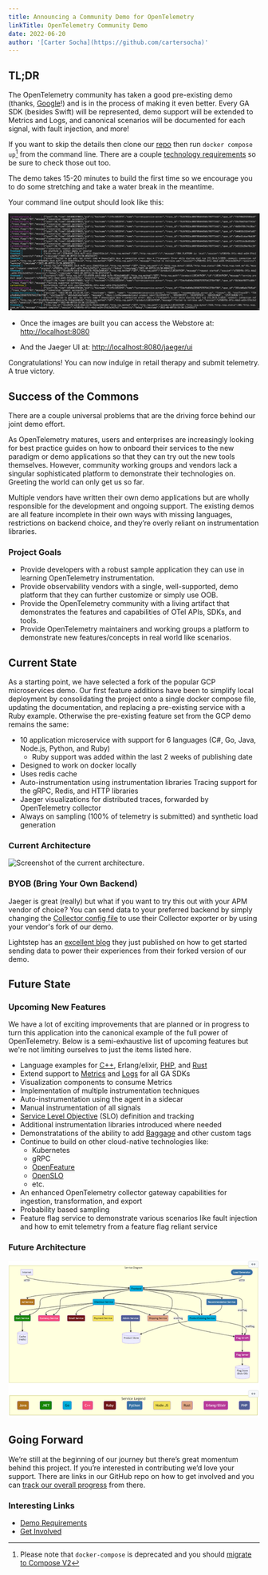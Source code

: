 ```yaml
---
title: Announcing a Community Demo for OpenTelemetry
linkTitle: OpenTelemetry Community Demo
date: 2022-06-20
author: '[Carter Socha](https://github.com/cartersocha)'
---
```


## TL;DR

The OpenTelemetry community has taken a good pre-existing demo (thanks,
[Google](https://github.com/GoogleCloudPlatform/microservices-demo)!) and is in
the process of making it even better. Every GA SDK (besides Swift) will be
represented, demo support will be extended to Metrics and Logs, and canonical
scenarios will be documented for each signal, with fault injection, and more!

If you want to skip the details then clone our
[repo](https://github.com/open-telemetry/opentelemetry-demo) then run
`docker compose up`[^1] from the command line. There are a couple
[technology requirements](https://github.com/open-telemetry/opentelemetry-demo-webstore#local-quickstart)
so be sure to check those out too.

The demo takes 15-20 minutes to build the first time so we encourage you to do
some stretching and take a water break in the meantime.

Your command line output should look like this:

![Screenshot of the console output.](otel-webstore-app-output.png 'Screenshot of the console output')

- Once the images are built you can access the Webstore at:
  <http://localhost:8080>

- And the Jaeger UI at: <http://localhost:8080/jaeger/ui>

Congratulations! You can now indulge in retail therapy and submit telemetry. A
true victory.

## Success of the Commons

There are a couple universal problems that are the driving force behind our
joint demo effort.

As OpenTelemetry matures, users and enterprises are increasingly looking for
best practice guides on how to onboard their services to the new paradigm or
demo applications so that they can try out the new tools themselves. However,
community working groups and vendors lack a singular sophisticated platform to
demonstrate their technologies on. Greeting the world can only get us so far.

Multiple vendors have written their own demo applications but are wholly
responsible for the development and ongoing support. The existing demos are all
feature incomplete in their own ways with missing languages, restrictions on
backend choice, and they’re overly reliant on instrumentation libraries.

### Project Goals

- Provide developers with a robust sample application they can use in learning
  OpenTelemetry instrumentation.
- Provide observability vendors with a single, well-supported, demo platform
  that they can further customize or simply use OOB.
- Provide the OpenTelemetry community with a living artifact that demonstrates
  the features and capabilities of OTel APIs, SDKs, and tools.
- Provide OpenTelemetry maintainers and working groups a platform to demonstrate
  new features/concepts in real world like scenarios.

## Current State

As a starting point, we have selected a fork of the popular GCP microservices
demo. Our first feature additions have been to simplify local deployment by
consolidating the project onto a single docker compose file, updating the
documentation, and replacing a pre-existing service with a Ruby example.
Otherwise the pre-existing feature set from the GCP demo remains the same:

- 10 application microservice with support for 6 languages (C#, Go, Java,
  Node.js, Python, and Ruby)
  - Ruby support was added within the last 2 weeks of publishing date
- Designed to work on docker locally
- Uses redis cache
- Auto-instrumentation using instrumentation libraries Tracing support for the
  gRPC, Redis, and HTTP libraries
- Jaeger visualizations for distributed traces, forwarded by OpenTelemetry
  collector
- Always on sampling (100% of telemetry is submitted) and synthetic load
  generation

### Current Architecture

![Screenshot of the current
architecture.](current-demo-architecture.png 'Screenshot of the
current architecture')

### BYOB (Bring Your Own Backend)

Jaeger is great (really) but what if you want to try this out with your APM
vendor of choice? You can send data to your preferred backend by simply changing
the
[Collector config file](https://github.com/open-telemetry/opentelemetry-demo#bring-your-own-backend)
to use their Collector exporter or by using your vendor's fork of our demo.

Lightstep has an
[excellent blog](https://lightstep.com/blog/observability-mythbusters-how-hard-is-it-to-get-started-with-opentelemetry)
they just published on how to get started sending data to power their
experiences from their forked version of our demo.

## Future State

### Upcoming New Features

We have a lot of exciting improvements that are planned or in progress to turn
this application into the canonical example of the full power of OpenTelemetry.
Below is a semi-exhaustive list of upcoming features but we're not limiting
ourselves to just the items listed here.

- Language examples for
  [C++](https://github.com/open-telemetry/opentelemetry-demo/issues/36),
  Erlang/elixir,
  [PHP](https://github.com/open-telemetry/opentelemetry-demo/issues/34), and
  [Rust](https://github.com/open-telemetry/opentelemetry-demo/issues/35)
- Extend support to
  [Metrics](https://github.com/open-telemetry/opentelemetry-demo/issues/43) and
  [Logs](https://github.com/open-telemetry/opentelemetry-demo/issues/44) for all
  GA SDKs
- Visualization components to consume Metrics
- Implementation of multiple instrumentation techniques
- Auto-instrumentation using the agent in a sidecar
- Manual instrumentation of all signals
- [Service Level Objective](https://github.com/OpenSLO/OpenSLO#slo) (SLO)
  definition and tracking
- Additional instrumentation libraries introduced where needed
- Demonstratations of the ability to add
  [Baggage](https://github.com/open-telemetry/opentelemetry-demo/issues/100) and
  other custom tags
- Continue to build on other cloud-native technologies like:
  - Kubernetes
  - gRPC
  - [OpenFeature](https://github.com/open-feature)
  - [OpenSLO](https://github.com/OpenSLO/OpenSLO)
  - etc.
- An enhanced OpenTelemetry collector gateway capabilities for ingestion,
  transformation, and export
- Probability based sampling
- Feature flag service to demonstrate various scenarios like fault injection and
  how to emit telemetry from a feature flag reliant service

### Future Architecture

![Screenshot of the future architecture.](future-demo-architecture.png 'Screenshot of the future architecture')

## Going Forward

We’re still at the beginning of our journey but there’s great momentum behind
this project. If you’re interested in contributing we’d love your support. There
are links in our GitHub repo on how to get involved and you can
[track our overall progress](https://github.com/open-telemetry/opentelemetry-demo/issues)
from there.

### Interesting Links

- [Demo Requirements](/docs/demo/requirements/)
- [Get Involved](https://github.com/open-telemetry/opentelemetry-demo#contributing)

[^1]:
    Please note that `docker-compose` is deprecated and you should
    [migrate to Compose V2](https://docs.docker.com/compose/migrate/)
